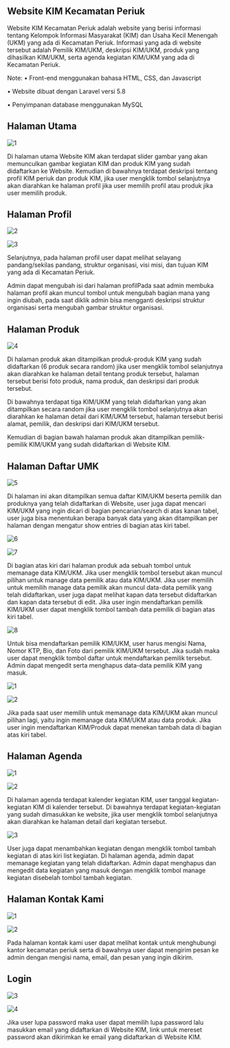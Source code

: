 ## Website KIM Kecamatan Periuk

Website KIM Kecamatan Periuk adalah website yang berisi informasi tentang Kelompok Informasi Masyarakat (KIM) dan Usaha Kecil Menengah (UKM) yang ada di Kecamatan Periuk. Informasi yang ada di website tersebut adalah Pemilik KIM/UKM, deskripsi KIM/UKM, produk yang dihasilkan KIM/UKM, serta agenda kegiatan KIM/UKM yang ada di Kecamatan Periuk.

Note:
•	Front-end menggunakan bahasa HTML, CSS, dan Javascript

•	Website dibuat dengan Laravel versi 5.8

•	Penyimpanan database menggunakan MySQL

## Halaman Utama

![1](https://user-images.githubusercontent.com/96167699/161688035-5cf585b1-7e0c-4d23-af63-c8e62c436383.png)


Di halaman utama Website KIM akan terdapat slider gambar yang akan memunculkan gambar kegiatan KIM dan produk KIM yang sudah didaftarkan ke Website. Kemudian di bawahnya terdapat deskripsi tentang profil KIM periuk dan produk KIM, jika user mengklik tombol selanjutnya akan diarahkan ke halaman profil jika user memilih profil atau produk jika user memilih produk.

## Halaman Profil

![2](https://user-images.githubusercontent.com/96167699/161689557-1317ad26-1880-443a-acce-d65a571f190a.png)

![3](https://user-images.githubusercontent.com/96167699/161689577-987c2c34-fb8a-4261-a28f-6665f914f5ca.png)


Selanjutnya, pada halaman profil user dapat melihat selayang pandang/sekilas pandang, struktur organisasi, visi misi, dan tujuan KIM yang ada di Kecamatan Periuk. 

Admin dapat mengubah isi dari halaman profilPada saat admin membuka halaman profil akan muncul tombol untuk mengubah bagian mana yang ingin diubah, pada saat diklik admin bisa mengganti deskripsi struktur organisasi serta mengubah gambar struktur organisasi.

## Halaman Produk

![4](https://user-images.githubusercontent.com/96167699/161689718-4cde893b-e9ed-449b-bd91-95f076316846.png)


Di halaman produk akan ditampilkan produk-produk KIM yang sudah didaftarkan (6 produk secara random) jika user mengklik tombol selanjutnya akan diarahkan ke halaman detail tentang produk tersebut, halaman tersebut berisi foto produk, nama produk, dan deskripsi dari produk tersebut.

Di bawahnya terdapat tiga KIM/UKM yang telah didaftarkan yang akan ditampilkan secara random jika user mengklik tombol selanjutnya akan diarahkan ke halaman detail dari KIM/UKM tersebut, halaman tersebut berisi alamat, pemilik, dan deskripsi dari KIM/UKM tersebut.

Kemudian di bagian bawah halaman produk akan ditampilkan pemilik-pemilik KIM/UKM yang sudah didaftarkan di Website KIM.

## Halaman Daftar UMK

![5](https://user-images.githubusercontent.com/96167699/161689837-026f7ef5-bdcb-49a0-873e-00ba256704c9.png)


Di halaman ini akan ditampilkan semua daftar KIM/UKM beserta pemilik dan produknya yang telah didaftarkan di Website, user juga dapat mencari KIM/UKM yang ingin dicari di bagian pencarian/search di atas kanan tabel, user juga bisa menentukan berapa banyak data yang akan ditampilkan per halaman dengan mengatur show entries di bagian atas kiri tabel.

![6](https://user-images.githubusercontent.com/96167699/161689872-73c248fe-a861-4e7b-bec2-98b67d5b95d9.png)

![7](https://user-images.githubusercontent.com/96167699/161689911-2ce82a29-244e-4226-b8dc-640a05fe3560.png)


Di bagian atas kiri dari halaman produk ada sebuah tombol untuk memanage data KIM/UKM. Jika user mengklik tombol tersebut akan muncul pilihan untuk manage data pemilik atau data KIM/UKM. Jika user memilih untuk memilih manage data pemilik akan muncul data-data pemilik yang telah didaftarkan, user juga dapat melihat kapan data tersebut didaftarkan dan kapan data tersebut di edit. Jika user ingin mendaftarkan pemilik KIM/UKM user dapat mengklik tombol tambah data pemilik di bagian atas kiri tabel.

![8](https://user-images.githubusercontent.com/96167699/161689969-3992f157-56eb-4c82-99fd-9ab844071ff2.png)


Untuk bisa mendaftarkan pemilik KIM/UKM, user harus mengisi Nama, Nomor KTP, Bio, dan Foto dari pemilik KIM/UKM tersebut. Jika sudah maka user dapat mengklik tombol daftar untuk mendaftarkan pemilik tersebut. Admin dapat mengedit serta menghapus data-data pemilik KIM yang masuk.

![1](https://user-images.githubusercontent.com/96167699/161690192-d53007ff-9cd7-47a3-a095-be6f74500b75.png)

![2](https://user-images.githubusercontent.com/96167699/161690204-503c18a5-7bde-443d-8927-34fe913ffec8.png)


Jika pada saat user memilih untuk memanage data KIM/UKM akan muncul pilihan lagi, yaitu ingin memanage data KIM/UKM atau data produk. Jika user ingin mendaftarkan KIM/Produk dapat menekan tambah data di bagian atas kiri tabel.

## Halaman Agenda

![1](https://user-images.githubusercontent.com/96167699/161690282-ca45f5c8-20e3-4f8d-941b-9e835a513bc6.png)

![2](https://user-images.githubusercontent.com/96167699/161690290-93c0b27f-fe8b-4435-af28-2f99335c8561.png)


Di halaman agenda terdapat kalender kegiatan KIM, user tanggal kegiatan-kegiatan KIM di kalender tersebut. Di bawahnya terdapat kegiatan-kegiatan yang sudah dimasukkan ke website, jika user mengklik tombol selanjutnya akan diarahkan ke halaman detail dari kegiatan tersebut.

![3](https://user-images.githubusercontent.com/96167699/161690348-72d337be-f632-4cfb-88d2-de3243e0bd15.png)


User juga dapat menambahkan kegiatan dengan mengklik tombol tambah kegiatan di atas kiri list kegiatan. Di halaman agenda, admin dapat memanage kegiatan yang telah didaftarkan. Admin dapat menghapus dan mengedit data kegiatan yang masuk dengan mengklik tombol manage kegiatan disebelah tombol tambah kegiatan.

## Halaman Kontak Kami

![1](https://user-images.githubusercontent.com/96167699/161690453-cadcf6f5-3094-42e3-8fd1-336ac36176fe.png)

![2](https://user-images.githubusercontent.com/96167699/161690465-718d8119-fa16-4b0d-9035-a9ba5500e7a1.png)


Pada halaman kontak kami user dapat melihat kontak untuk menghubungi kantor kecamatan periuk serta di bawahnya user dapat mengirim pesan ke admin dengan mengisi nama, email, dan pesan yang ingin dikirim.

## Login

![3](https://user-images.githubusercontent.com/96167699/161690590-577163f4-cc36-429d-8132-28b61d8a649a.png)

![4](https://user-images.githubusercontent.com/96167699/161690600-56145c76-5aae-4d39-a282-9b58c791c36c.png)

Jika user lupa password maka user dapat memilih lupa password lalu masukkan email yang didaftarkan di Website KIM, link untuk mereset password akan dikirimkan ke email yang didaftarkan di Website KIM.
